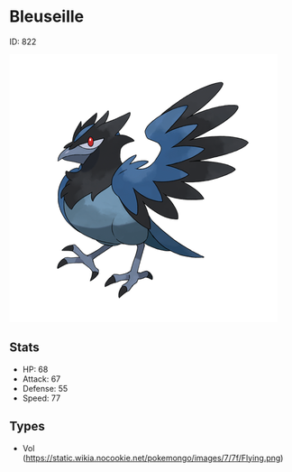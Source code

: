 # Bleuseille


ID: 822

![](https://raw.githubusercontent.com/PokeAPI/sprites/master/sprites/pokemon/other/official-artwork/822.png "Bleuseille")

## Stats


 - HP: 68
 - Attack: 67
 - Defense: 55
 - Speed: 77

## Types


 - Vol (https://static.wikia.nocookie.net/pokemongo/images/7/7f/Flying.png)
